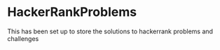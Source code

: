 # HackerRankProblems
This has been set up to store the solutions to hackerrank problems and challenges

